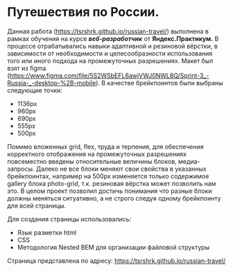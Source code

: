 # Путешествия по России.

Данная работа (https://tsrshrk.github.io/russian-travel/) выполнена в рамках обучения на курсе **_веб-разработчик_** от **Яндекс.Практикум.** В процессе отрабатывались навыки адаптивной и резиновой вёрстки, в зависимости от необходимости и целесообразности использования того или иного подхода на промежуточных разрешениях. Макет был взят из figma (https://www.figma.com/file/5S2WSbEFL6awjVWJ0NWL8Q/Sprint-3_-Russia-_-desktop-%2B-mobile). 
В качестве брейкпоинтов были выбраны следующие точки:
* 1136px
* 960px
* 690px
* 555px
* 500px

Помимо вложенных grid, flex, труда и терпения, для обеспечения корректного отображения на промежуточных разрешениях повсеместно введены относительные величины блоков, медиа-запросы. Далеко не все блоки меняют свои свойства в указанных брейкпоинтах, например на 500px изменяется только содержимое gallery блока photo-grid, т.к. резиновая вёрстка может позволить нам это. В целом проект позволил достичь понимания что разные блоки должны меняться ситуативно, а не строго следуя одному брейкпоинту для всей страницы.

Для создания страницы использовались:
* Язык разметки html
* CSS
* Методология Nested BEM для организации файловой структуры

Страница представлена по адресу: https://tsrshrk.github.io/russian-travel/

